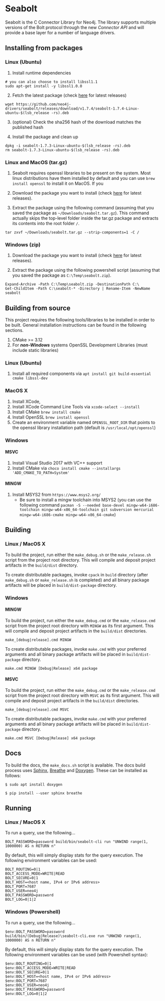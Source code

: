 # Seabolt

Seabolt is the C Connector Library for Neo4j.
The library supports multiple versions of the Bolt protocol through the new _Connector API_ and will provide a base layer for a number of language drivers.

## Installing from packages

### Linux (Ubuntu)

1. Install runtime dependencies
```
# you can also choose to install libssl1.1
sudo apt-get install -y libssl1.0.0 
```

2. Fetch the latest package (check [here](https://github.com/neo4j-drivers/seabolt/releases) for latest releases)
```
wget https://github.com/neo4j-drivers/seabolt/releases/download/v1.7.4/seabolt-1.7.4-Linux-ubuntu-$(lsb_release -rs).deb
```

3. (optional) Check the sha256 hash of the download matches the published hash

4. Install the package and clean up
```
dpkg -i seabolt-1.7.3-Linux-ubuntu-$(lsb_release -rs).deb
rm seabolt-1.7.3-Linux-ubuntu-$(lsb_release -rs).deb
```

### Linux and MacOS (tar.gz)

1. Seabolt requires openssl libraries to be present on the system. Most linux distributions have them installed by default and you can use `brew install openssl` to install it on MacOS. If you 

2. Download the package you want to install (check [here](https://github.com/neo4j-drivers/seabolt/releases) for latest releases).

3. Extract the package using the following command (assuming that you saved the package as `~/Downloads/seabolt.tar.gz`). This command actually skips the top-level folder inside the tar.gz package and extracts its contents into the root folder `/`.
```
tar zxvf ~/Downloads/seabolt.tar.gz --strip-components=1 -C /
```

### Windows (zip)

1. Download the package you want to install (check [here](https://github.com/neo4j-drivers/seabolt/releases) for latest releases).

2. Extract the package using the following powershell script (assuming that you saved the package as `C:\Temp\seabolt.zip`).
```
Expand-Archive -Path C:\Temp\seabolt.zip -DestinationPath C:\
Get-ChildItem -Path C:\seabolt-* -Directory | Rename-Item -NewName seabolt
```

## Building from source

This project requires the following tools/libraries to be installed in order to be built. General installation instructions can be found in the following sections.

1. CMake >= 3.12
2. For **_non-Windows_** systems OpenSSL Development Libraries (must include static libraries)

### Linux (Ubuntu)

1. Install all required components via ```apt install git build-essential cmake libssl-dev```

### MacOS X

1. Install XCode,
2. Install XCode Command Line Tools via `xcode-select --install`
3. Install CMake `brew install cmake`
4. Install OpenSSL `brew install openssl`
5. Create an environment variable named `OPENSSL_ROOT_DIR` that points to the openssl library installation path (default is `/usr/local/opt/openssl`)

### Windows

#### MSVC

1. Install Visual Studio 2017 with VC++ support
2. Install CMake via `choco install cmake --installargs 'ADD_CMAKE_TO_PATH=System'`

#### MINGW

1. Install MSYS2 from `https://www.msys2.org/`
    * Be sure to install a mingw toolchain into MSYS2 (you can use the following command `pacman -S --needed base-devel mingw-w64-i686-toolchain mingw-w64-x86_64-toolchain git subversion mercurial mingw-w64-i686-cmake mingw-w64-x86_64-cmake`)

## Building

### Linux / MacOS X

To build the project, run either the `make_debug.sh` or the `make_release.sh` script from the project root directory.
This will compile and deposit project artifacts in the `build/dist` directory.

To create distributable packages, invoke `cpack` in `build` directory (after `make_debug.sh` or `make_release.sh` is completed) and all binary package artifacts will be placed in `build/dist-package` directory.

### Windows

#### MINGW

To build the project, run either the `make_debug.cmd` or the `make_release.cmd` script from the project root directory with `MINGW` as its first argument.
This will compile and deposit project artifacts in the `build/dist` directories.

```
make_[debug|release].cmd MINGW
```

To create distributable packages, invoke `make.cmd` with your preferred arguments and all binary package artifacts will be placed in `build/dist-package` directory.

```
make.cmd MINGW [Debug|Release] x64 package
```

#### MSVC

To build the project, run either the `make_debug.cmd` or the `make_release.cmd` script from the project root directory with `MSVC` as its first argument.
This will compile and deposit project artifacts in the `build/dist` directories.

```
make_[debug|release].cmd MSVC
```

To create distributable packages, invoke `make.cmd` with your preferred arguments and all binary package artifacts will be placed in `build/dist-package` directory.

```
make.cmd MSVC [Debug|Release] x64 package
```

## Docs 

To build the docs, the `make_docs.sh` script is available.
The docs build process uses [Sphinx](http://www.sphinx-doc.org/), [Breathe](https://breathe.readthedocs.io/) and [Doxygen](http://www.doxygen.org/).
These can be installed as follows:

```
$ sudo apt install doxygen
```

```
$ pip install --user sphinx breathe
```


## Running

### Linux / MacOS X

To run a query, use the following...
```
BOLT_PASSWORD=password build/bin/seabolt-cli run "UNWIND range(1, 1000000) AS n RETURN n"
```

By default, this will simply display stats for the query execution.
The following environment variables can be used:
```
BOLT_ROUTING=0|1
BOLT_ACCESS_MODE=WRITE|READ
BOLT_SECURE=0|1
BOLT_HOST=<host name, IPv4 or IPv6 address>
BOLT_PORT=7687
BOLT_USER=neo4j
BOLT_PASSWORD=password
BOLT_LOG=0|1|2
```

### Windows (Powershell)

To run a query, use the following...
```
$env:BOLT_PASSWORD=password
build/bin/(Debug|Release)\seabolt-cli.exe run "UNWIND range(1, 1000000) AS n RETURN n"
```

By default, this will simply display stats for the query execution.
The following environment variables can be used (with Powershell syntax):
```
$env:BOLT_ROUTING=0|1
$env:BOLT_ACCESS_MODE=WRITE|READ
$env:BOLT_SECURE=0|1
$env:BOLT_HOST=<host name, IPv4 or IPv6 address>
$env:BOLT_PORT=7687
$env:BOLT_USER=neo4j
$env:BOLT_PASSWORD=password
$env:BOLT_LOG=0|1|2
```
